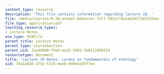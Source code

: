 ```yaml
---
content_type: resource
description: 'This file contains information regarding lecture 10. '
file: /media/courses/9-20-animal-behavior-fall-2013/7da1a626273e53154ee60d9e4245f7ee_MIT9_20F13_Lec10.pdf
file_type: application/pdf
learning_resource_types:
- Lecture Notes
ocw_type: OCWFile
parent_title: Lecture Notes
parent_type: CourseSection
parent_uid: 11edd880-f9e9-ee25-58b5-5b811189557d
resourcetype: Document
title: 'Lecture 10 Notes: Lorenz on fundamentals of ethology'
uid: 7da1a626-273e-5315-4ee6-0d9e4245f7ee
---
```

